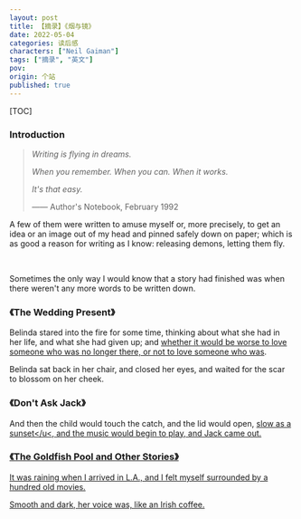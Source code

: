 ```yaml
---
layout: post
title: 【摘录】《烟与镜》
date: 2022-05-04
categories: 读后感
characters: ["Neil Gaiman"]
tags: ["摘录", "英文"]
pov: 
origin: 个站
published: true
---
```


[TOC]

### Introduction

> *Writing is flying in dreams.*
>
> *When you remember. When you can. When it works.*
>
> *It's that easy.*
>
> —— Author's Notebook, February 1992

A few of them were written to amuse myself or, more precisely, to get an idea or an image out of my head and pinned safely down on paper; which is as good a reason for writing as I know: releasing demons, letting them fly.

<br>

Sometimes the only way I would know that a story had finished was when there weren't any more words to be written down.

### 《The Wedding Present》

Belinda stared into the fire for some time, thinking about what she had in her life, and what she had given up; and <u>whether it would be worse to love someone who was no longer there, or not to love someone who was</u>.

Belinda sat back in her chair, and closed her eyes, and waited for the scar to blossom on her cheek.

### 《Don't Ask Jack》

And then the child would touch the catch, and the lid would open, <u>slow as a sunset</u<, and the music would begin to play, and Jack came out.

### 《The Goldfish Pool and Other Stories》

It was raining when I arrived in L.A., and I felt myself surrounded by a hundred old movies.

Smooth and dark, her voice was, like an Irish coffee.

